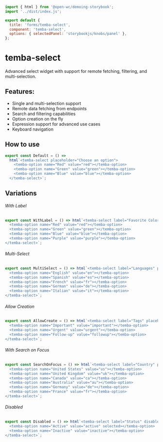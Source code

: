 ```js script
import { html } from '@open-wc/demoing-storybook';
import '../dist/index.js';

export default {
  title: 'forms/temba-select',
  component: 'temba-select',
  options: { selectedPanel: 'storybookjs/knobs/panel' },
};
```

# temba-select

Advanced select widget with support for remote fetching, filtering, and multi-selection.

## Features:

- Single and multi-selection support
- Remote data fetching from endpoints
- Search and filtering capabilities
- Option creation on the fly
- Expression support for advanced use cases
- Keyboard navigation

## How to use

```js preview-story
export const Default = () =>
  html`<temba-select placeholder="Choose an option">
    <temba-option name="Red" value="red"></temba-option>
    <temba-option name="Green" value="green"></temba-option>
    <temba-option name="Blue" value="blue"></temba-option>
  </temba-select>`;
```

## Variations

###### With Label

```js preview-story
export const WithLabel = () => html`<temba-select label="Favorite Color" placeholder="Pick a color">
  <temba-option name="Red" value="red"></temba-option>
  <temba-option name="Green" value="green"></temba-option>
  <temba-option name="Blue" value="blue"></temba-option>
  <temba-option name="Purple" value="purple"></temba-option>
</temba-select>`;
```

###### Multi-Select

```js preview-story
export const MultiSelect = () => html`<temba-select label="Languages" placeholder="Select languages" multi>
  <temba-option name="English" value="en"></temba-option>
  <temba-option name="Spanish" value="es"></temba-option>
  <temba-option name="French" value="fr"></temba-option>
  <temba-option name="German" value="de"></temba-option>
  <temba-option name="Italian" value="it"></temba-option>
</temba-select>`;
```

###### Allow Creation

```js preview-story
export const AllowCreate = () => html`<temba-select label="Tags" placeholder="Select or create tags" multi allowCreate>
  <temba-option name="Important" value="important"></temba-option>
  <temba-option name="Urgent" value="urgent"></temba-option>
  <temba-option name="Follow-up" value="followup"></temba-option>
</temba-select>`;
```

###### With Search on Focus

```js preview-story
export const SearchOnFocus = () => html`<temba-select label="Country" placeholder="Search countries" searchOnFocus>
  <temba-option name="United States" value="us"></temba-option>
  <temba-option name="United Kingdom" value="uk"></temba-option>
  <temba-option name="Canada" value="ca"></temba-option>
  <temba-option name="Australia" value="au"></temba-option>
  <temba-option name="Germany" value="de"></temba-option>
  <temba-option name="France" value="fr"></temba-option>
</temba-select>`;
```

###### Disabled

```js preview-story
export const Disabled = () => html`<temba-select label="Status" disabled>
  <temba-option name="Active" value="active" selected></temba-option>
  <temba-option name="Inactive" value="inactive"></temba-option>
</temba-select>`;
```

